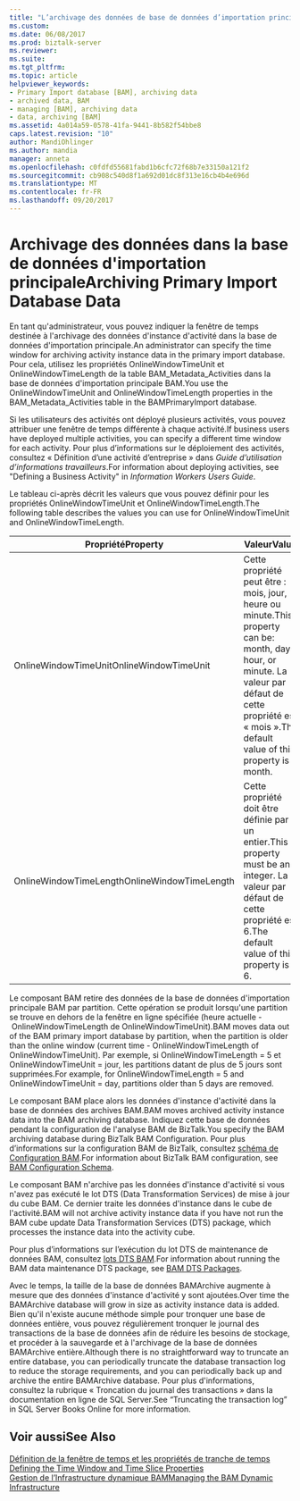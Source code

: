 ```yaml
---
title: "L’archivage des données de base de données d’importation principale | Documents Microsoft"
ms.custom: 
ms.date: 06/08/2017
ms.prod: biztalk-server
ms.reviewer: 
ms.suite: 
ms.tgt_pltfrm: 
ms.topic: article
helpviewer_keywords:
- Primary Import database [BAM], archiving data
- archived data, BAM
- managing [BAM], archiving data
- data, archiving [BAM]
ms.assetid: 4a014a59-0578-41fa-9441-8b582f54bbe8
caps.latest.revision: "10"
author: MandiOhlinger
ms.author: mandia
manager: anneta
ms.openlocfilehash: c0fdfd55681fabd1b6cfc72f68b7e33150a121f2
ms.sourcegitcommit: cb908c540d8f1a692d01dc8f313e16cb4b4e696d
ms.translationtype: MT
ms.contentlocale: fr-FR
ms.lasthandoff: 09/20/2017
---
```

# <a name="archiving-primary-import-database-data"></a><span data-ttu-id="ad1bb-102">Archivage des données dans la base de données d'importation principale</span><span class="sxs-lookup"><span data-stu-id="ad1bb-102">Archiving Primary Import Database Data</span></span>
<span data-ttu-id="ad1bb-103">En tant qu'administrateur, vous pouvez indiquer la fenêtre de temps destinée à l'archivage des données d'instance d'activité dans la base de données d'importation principale.</span><span class="sxs-lookup"><span data-stu-id="ad1bb-103">An administrator can specify the time window for archiving activity instance data in the primary import database.</span></span> <span data-ttu-id="ad1bb-104">Pour cela, utilisez les propriétés OnlineWindowTimeUnit et OnlineWindowTimeLength de la table BAM_Metadata_Activities dans la base de données d'importation principale BAM.</span><span class="sxs-lookup"><span data-stu-id="ad1bb-104">You use the OnlineWindowTimeUnit and OnlineWindowTimeLength properties in the BAM_Metadata_Activities table in the BAMPrimaryImport database.</span></span>  
  
 <span data-ttu-id="ad1bb-105">Si les utilisateurs des activités ont déployé plusieurs activités, vous pouvez attribuer une fenêtre de temps différente à chaque activité.</span><span class="sxs-lookup"><span data-stu-id="ad1bb-105">If business users have deployed multiple activities, you can specify a different time window for each activity.</span></span> <span data-ttu-id="ad1bb-106">Pour plus d’informations sur le déploiement des activités, consultez « Définition d’une activité d’entreprise » dans *Guide d’utilisation d’informations travailleurs*.</span><span class="sxs-lookup"><span data-stu-id="ad1bb-106">For information about deploying activities, see "Defining a Business Activity" in *Information Workers Users Guide*.</span></span>  
  
 <span data-ttu-id="ad1bb-107">Le tableau ci-après décrit les valeurs que vous pouvez définir pour les propriétés OnlineWindowTimeUnit et OnlineWindowTimeLength.</span><span class="sxs-lookup"><span data-stu-id="ad1bb-107">The following table describes the values you can use for OnlineWindowTimeUnit and OnlineWindowTimeLength.</span></span>  
  
|<span data-ttu-id="ad1bb-108">Propriété</span><span class="sxs-lookup"><span data-stu-id="ad1bb-108">Property</span></span>|<span data-ttu-id="ad1bb-109">Valeur</span><span class="sxs-lookup"><span data-stu-id="ad1bb-109">Value</span></span>|  
|--------------|-----------|  
|<span data-ttu-id="ad1bb-110">OnlineWindowTimeUnit</span><span class="sxs-lookup"><span data-stu-id="ad1bb-110">OnlineWindowTimeUnit</span></span>|<span data-ttu-id="ad1bb-111">Cette propriété peut être : mois, jour, heure ou minute.</span><span class="sxs-lookup"><span data-stu-id="ad1bb-111">This property can be: month, day, hour, or minute.</span></span> <span data-ttu-id="ad1bb-112">La valeur par défaut de cette propriété est « mois ».</span><span class="sxs-lookup"><span data-stu-id="ad1bb-112">The default value of this property is month.</span></span>|  
|<span data-ttu-id="ad1bb-113">OnlineWindowTimeLength</span><span class="sxs-lookup"><span data-stu-id="ad1bb-113">OnlineWindowTimeLength</span></span>|<span data-ttu-id="ad1bb-114">Cette propriété doit être définie par un entier.</span><span class="sxs-lookup"><span data-stu-id="ad1bb-114">This property must be an integer.</span></span> <span data-ttu-id="ad1bb-115">La valeur par défaut de cette propriété est 6.</span><span class="sxs-lookup"><span data-stu-id="ad1bb-115">The default value of this property is 6.</span></span>|  
  
 <span data-ttu-id="ad1bb-116">Le composant BAM retire des données de la base de données d'importation principale BAM par partition. Cette opération se produit lorsqu'une partition se trouve en dehors de la fenêtre en ligne spécifiée (heure actuelle - OnlineWindowTimeLength de OnlineWindowTimeUnit).</span><span class="sxs-lookup"><span data-stu-id="ad1bb-116">BAM moves data out of the BAM primary import database by partition, when the partition is older than the online window (current time - OnlineWindowTimeLength of OnlineWindowTimeUnit).</span></span> <span data-ttu-id="ad1bb-117">Par exemple, si OnlineWindowTimeLength = 5 et OnlineWindowTimeUnit = jour, les partitions datant de plus de 5 jours sont supprimées.</span><span class="sxs-lookup"><span data-stu-id="ad1bb-117">For example, for OnlineWindowTimeLength = 5 and OnlineWindowTimeUnit = day, partitions older than 5 days are removed.</span></span>  
  
 <span data-ttu-id="ad1bb-118">Le composant BAM place alors les données d'instance d'activité dans la base de données des archives BAM.</span><span class="sxs-lookup"><span data-stu-id="ad1bb-118">BAM moves archived activity instance data into the BAM archiving database.</span></span> <span data-ttu-id="ad1bb-119">Indiquez cette base de données pendant la configuration de l'analyse BAM de BizTalk.</span><span class="sxs-lookup"><span data-stu-id="ad1bb-119">You specify the BAM archiving database during BizTalk BAM Configuration.</span></span> <span data-ttu-id="ad1bb-120">Pour plus d’informations sur la configuration BAM de BizTalk, consultez [schéma de Configuration BAM](../core/bam-configuration-schema.md).</span><span class="sxs-lookup"><span data-stu-id="ad1bb-120">For information about BizTalk BAM configuration, see [BAM Configuration Schema](../core/bam-configuration-schema.md).</span></span>  
  
 <span data-ttu-id="ad1bb-121">Le composant BAM n'archive pas les données d'instance d'activité si vous n'avez pas exécuté le lot DTS (Data Transformation Services) de mise à jour du cube BAM. Ce dernier traite les données d'instance dans le cube de l'activité.</span><span class="sxs-lookup"><span data-stu-id="ad1bb-121">BAM will not archive activity instance data if you have not run the BAM cube update Data Transformation Services (DTS) package, which processes the instance data into the activity cube.</span></span>  
  
 <span data-ttu-id="ad1bb-122">Pour plus d’informations sur l’exécution du lot DTS de maintenance de données BAM, consultez [lots DTS BAM](../core/bam-dts-packages.md).</span><span class="sxs-lookup"><span data-stu-id="ad1bb-122">For information about running the BAM data maintenance DTS package, see [BAM DTS Packages](../core/bam-dts-packages.md).</span></span>  
  
 <span data-ttu-id="ad1bb-123">Avec le temps, la taille de la base de données BAMArchive augmente à mesure que des données d'instance d'activité y sont ajoutées.</span><span class="sxs-lookup"><span data-stu-id="ad1bb-123">Over time the BAMArchive database will grow in size as activity instance data is added.</span></span> <span data-ttu-id="ad1bb-124">Bien qu'il n'existe aucune méthode simple pour tronquer une base de données entière, vous pouvez régulièrement tronquer le journal des transactions de la base de données afin de réduire les besoins de stockage, et procéder à la sauvegarde et à l'archivage de la base de données BAMArchive entière.</span><span class="sxs-lookup"><span data-stu-id="ad1bb-124">Although there is no straightforward way to truncate an entire database, you can periodically truncate the database transaction log to reduce the storage requirements, and you can periodically back up and archive the entire BAMArchive database.</span></span> <span data-ttu-id="ad1bb-125">Pour plus d'informations, consultez la rubrique « Troncation du journal des transactions » dans la documentation en ligne de SQL Server.</span><span class="sxs-lookup"><span data-stu-id="ad1bb-125">See “Truncating the transaction log” in SQL Server Books Online for more information.</span></span>  
  
## <a name="see-also"></a><span data-ttu-id="ad1bb-126">Voir aussi</span><span class="sxs-lookup"><span data-stu-id="ad1bb-126">See Also</span></span>  
 <span data-ttu-id="ad1bb-127">[Définition de la fenêtre de temps et les propriétés de tranche de temps](../core/defining-the-time-window-and-time-slice-properties.md) </span><span class="sxs-lookup"><span data-stu-id="ad1bb-127">[Defining the Time Window and Time Slice Properties](../core/defining-the-time-window-and-time-slice-properties.md) </span></span>  
 [<span data-ttu-id="ad1bb-128">Gestion de l’Infrastructure dynamique BAM</span><span class="sxs-lookup"><span data-stu-id="ad1bb-128">Managing the BAM Dynamic Infrastructure</span></span>](../core/managing-the-bam-dynamic-infrastructure.md)